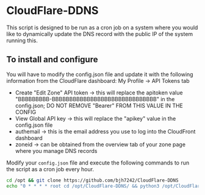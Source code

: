 # CloudFlare-DDNS
This script is designed to be run as a cron job on a system where you would like to dynamically update the DNS record with the public IP of the system running this.

## To install and configure
You will have to modify the config.json file and update it with the following information from the CloudFlare dashboard:
My Profile -> API Tokens tab
* Create "Edit Zone" API token -> this will replace the apitoken value "BBBBBBBBB-BBBBBBBBBBBBBBBBBBBBBBBBBBBBBB" in the config.json; DO NOT REMOVE "Bearer" FROM THIS VALUE IN THE CONFIG
* View Global API key -> this will replace the "apikey" value in the config.json file
* authemail -> this is the email address you use to log into the CloudFront dashboard
* zoneid -> can be obtained from the overview tab of your zone page where you manage DNS records

Modify your `config.json` file and execute the following commands to run the script as a cron job every hour.
```bash
cd /opt && git clone https://github.com/bjh7242/CloudFlare-DDNS
echo "0 * * * * root cd /opt/CloudFlare-DDNS/ && python3 /opt/CloudFlare-DDNS/updatedns.py" >> /etc/crontab
```
